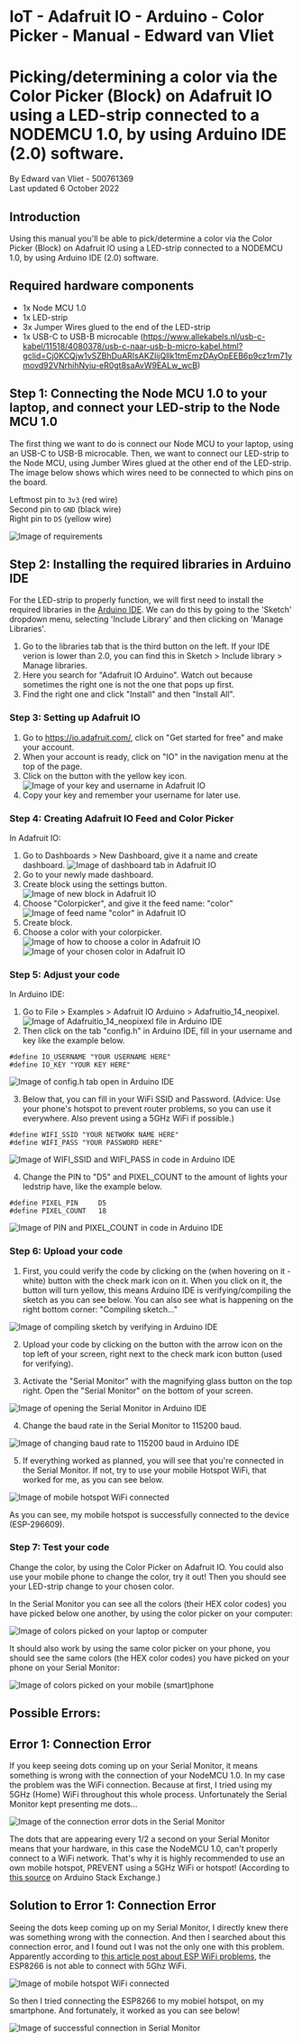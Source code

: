 # IoT - Adafruit IO - Arduino - Color Picker - Manual - Edward van Vliet

# Picking/determining a color via the Color Picker (Block) on Adafruit IO using a LED-strip connected to a NODEMCU 1.0, by using Arduino IDE (2.0) software.

By Edward van Vliet - 500761369<br>
Last updated 6 October 2022

## Introduction
Using this manual you'll be able to pick/determine a color via the Color Picker (Block) on Adafruit IO using a LED-strip connected to a NODEMCU 1.0, by using Arduino IDE (2.0) software.

## Required hardware components
  - 1x Node MCU 1.0
  - 1x LED-strip
  - 3x Jumper Wires glued to the end of the LED-strip
  - 1x USB-C to USB-B microcable (https://www.allekabels.nl/usb-c-kabel/11518/4080378/usb-c-naar-usb-b-micro-kabel.html?gclid=Cj0KCQjw1vSZBhDuARIsAKZlijQllk1tmEmzDAyOpEEB6p9cz1rm71ymovd92VNrhihNyiu-eR0gt8saAvW9EALw_wcB)
  
  
## Step 1: Connecting the Node MCU 1.0 to your laptop, and connect your LED-strip to the Node MCU 1.0
The first thing we want to do is connect our Node MCU to your laptop, using an USB-C to USB-B microcable. Then, we want to connect our LED-strip to the Node MCU, using Jumber Wires glued at the other end of the LED-strip. The image below shows which wires need to be connected to which pins on the board.

Leftmost pin to `3v3` (red wire)<br>
Second pin to `GND` (black wire)<br>
Right pin to `D5` (yellow wire)<br>

![Image of requirements](https://github.com/edwardvanvliet/IoT_AdafruitIOArduino_ColorPicker_Manual_Edward_van_Vliet/blob/main/images/00_Required_Hardware_Components_20221010_125042_HDR.jpg)

## Step 2: Installing the required libraries in Arduino IDE
For the LED-strip to properly function, we will first need to install the required libraries in the [Arduino IDE](https://www.arduino.cc/en/main/software). We can do this by going to the 'Sketch' dropdown menu, selecting 'Include Library' and then clicking on 'Manage Libraries'.<br>

1. Go to the libraries tab that is the third button on the left. If your IDE verion is lower than 2.0, you can find this in Sketch > Include library > Manage libraries.
2. Here you search for "Adafruit IO Arduino". Watch out because sometimes the right one is not the one that pops up first.
3. Find the right one and click "Install" and then "Install All".

### Step 3: Setting up Adafruit IO

1. Go to https://io.adafruit.com/, click on "Get started for free" and make your account.
2. When your account is ready, click on "IO" in the navigation menu at the top of the page.
3. Click on the button with the yellow key icon.
![Image of your key and username in Adafruit IO](https://github.com/edwardvanvliet/IoT_AdafruitIOArduino_ColorPicker_Manual_Edward_van_Vliet/blob/main/images/01_ADAFRUIT_IO_KEY_USERNAME.png)
4. Copy your key and remember your username for later use.

### Step 4: Creating Adafruit IO Feed and Color Picker

In Adafruit IO:
1. Go to Dashboards > New Dashboard, give it a name and create dashboard.
![Image of dashboard tab in Adafruit IO](https://github.com/edwardvanvliet/IoT_AdafruitIOArduino_ColorPicker_Manual_Edward_van_Vliet/blob/main/images/02_Tab_DASHBOARDS.png)
2. Go to your newly made dashboard.
3. Create block using the settings button.
![Image of new block in Adafruit IO](https://github.com/edwardvanvliet/IoT_AdafruitIOArduino_ColorPicker_Manual_Edward_van_Vliet/blob/main/images/03_Create_a_new_block_Color_Picker.png)
4. Choose "Colorpicker", and give it the feed name: "color"
![Image of feed name "color" in Adafruit IO](https://github.com/edwardvanvliet/IoT_AdafruitIOArduino_ColorPicker_Manual_Edward_van_Vliet/blob/main/images/04_Create_Feed_name_color.png)
5. Create block.
6. Choose a color with your colorpicker.
![Image of how to choose a color in Adafruit IO](https://github.com/edwardvanvliet/IoT_AdafruitIOArduino_ColorPicker_Manual_Edward_van_Vliet/blob/main/images/05_Choose_your_color_gold.png)<br>
![Image of your chosen color in Adafruit IO](https://github.com/edwardvanvliet/IoT_AdafruitIOArduino_ColorPicker_Manual_Edward_van_Vliet/blob/main/images/06_Color_chosen_gold.png)


### Step 5: Adjust your code

In Arduino IDE:
1. Go to File > Examples > Adafruit IO Arduino > Adafruitio_14_neopixel.
![Image of Adafruitio_14_neopixexl file in Arduino IDE](https://github.com/edwardvanvliet/IoT_AdafruitIOArduino_ColorPicker_Manual_Edward_van_Vliet/blob/main/images/07_Arduino_Examples_Adafruit_IO_Arduino_Adafruitio_14_neopixel.png)
2. Then click on the tab "config.h" in Arduino IDE, fill in your username and key like the example below.

```
#define IO_USERNAME "YOUR USERNAME HERE"
#define IO_KEY "YOUR KEY HERE"
```
![Image of config.h tab open in Arduino IDE](https://github.com/edwardvanvliet/IoT_AdafruitIOArduino_ColorPicker_Manual_Edward_van_Vliet/blob/main/images/08_Arduino_config.h_opens.png)

3. Below that, you can fill in your WiFi SSID and Password.
(Advice: Use your phone's hotspot to prevent router problems, so you can use it everywhere. Also prevent using a 5GHz WiFi if possible.)<br>

```
#define WIFI_SSID "YOUR NETWORK NAME HERE"
#define WIFI_PASS "YOUR PASSWORD HERE"
```
![Image of WIFI_SSID and WIFI_PASS in code in Arduino IDE](https://github.com/edwardvanvliet/IoT_AdafruitIOArduino_ColorPicker_Manual_Edward_van_Vliet/blob/main/images/09_Enter_IO_USERNAME_IO_KEY_WIFI_SSID_and_WIFI_PASS.png)

4. Change the PIN to "D5" and PIXEL_COUNT to the amount of lights your ledstrip have, like the example below.

```
#define PIXEL_PIN     D5
#define PIXEL_COUNT   18
```
![Image of PIN and PIXEL_COUNT in code in Arduino IDE](https://github.com/edwardvanvliet/IoT_AdafruitIOArduino_ColorPicker_Manual_Edward_van_Vliet/blob/main/images/10_Set_PIXEL_PIN_5_to_PIXEL_PIN_D5.png)


### Step 6: Upload your code

1. First, you could verify the code by clicking on the (when hovering on it - white) button with the check mark icon on it. When you click on it, the button will turn yellow, this means Arduino IDE is verifying/compiling the sketch as you can see below. You can also see what is happening on the right bottom corner: "Compiling sketch..."

![Image of compiling sketch by verifying in Arduino IDE](https://github.com/edwardvanvliet/IoT_AdafruitIOArduino_ColorPicker_Manual_Edward_van_Vliet/blob/main/images/11_VERIFY_Compiling_sketch.png)

2. Upload your code by clicking on the button with the arrow icon on the top left of your screen, right next to the check mark icon button (used for verifying).

3. Activate the "Serial Monitor" with the magnifying glass button on the top right. Open the "Serial Monitor" on the bottom of your screen.

![Image of opening the Serial Monitor in Arduino IDE](https://github.com/edwardvanvliet/IoT_AdafruitIOArduino_ColorPicker_Manual_Edward_van_Vliet/blob/main/images/12_Activate_Open_the_Serial_Monitor.png)

4. Change the baud rate in the Serial Monitor to 115200 baud.

![Image of changing baud rate to 115200 baud in Arduino IDE](https://github.com/edwardvanvliet/IoT_AdafruitIOArduino_ColorPicker_Manual_Edward_van_Vliet/blob/main/images/13_Set_to_115200_baud.png)

5. If everything worked as planned, you will see that you're connected in the Serial Monitor. If not, try to use your mobile Hotspot WiFi, that worked for me, as you can see below.

![Image of mobile hotspot WiFi connected](https://github.com/edwardvanvliet/IoT_AdafruitIOArduino_ColorPicker_Manual_Edward_van_Vliet/blob/main/images/14_Device_is_connected_to_my_hotspot.png)

As you can see, my mobile hotspot is successfully connected to the device (ESP-296609).

### Step 7: Test your code

Change the color, by using the Color Picker on Adafruit IO. You could also use your mobile phone to change the color, try it out! Then you should see your LED-strip change to your chosen color.<br>

In the Serial Monitor you can see all the colors (their HEX color codes) you have picked below one another, by using the color picker on your computer:

![Image of colors picked on your laptop or computer](https://github.com/edwardvanvliet/IoT_AdafruitIOArduino_ColorPicker_Manual_Edward_van_Vliet/blob/main/images/15_All_the_colors_you_have_used_stated_in_the_Serial_Monitor.png)

It should also work by using the same color picker on your phone, you should see the same colors (the HEX color codes) you have picked on your phone on your Serial Monitor:

![Image of colors picked on your mobile (smart)phone](https://github.com/edwardvanvliet/IoT_AdafruitIOArduino_ColorPicker_Manual_Edward_van_Vliet/blob/main/images/16_All_colors_you_have_used_on_mobile_stated_in_the_Serial_Monitor.png)<br>

## Possible Errors:


## Error 1: Connection Error
If you keep seeing dots coming up on your Serial Monitor, it means something is wrong with the connection of your NodeMCU 1.0.
In my case the problem was the WiFi connection.
Because at first, I tried using my 5GHz (Home) WiFi throughout this whole process.
Unfortunately the Serial Monitor kept presenting me dots...

![Image of the connection error dots in the Serial Monitor](https://github.com/edwardvanvliet/IoT_AdafruitIOArduino_ColorPicker_Manual_Edward_van_Vliet/blob/main/images/17_Connection_Error_dots.png)

The dots that are appearing every 1/2 a second on your Serial Monitor means that your hardware, in this case the NodeMCU 1.0, can't properly connect to a WiFi network.
That's why it is highly recommended to use an own mobile hotspot, PREVENT using a 5GHz WiFi or hotspot! (According to [this source](https://arduino.stackexchange.com/questions/49370/esp8266-not-connecting-to-wifi) on Arduino Stack Exchange.)

## Solution to Error 1: Connection Error
Seeing the dots keep coming up on my Serial Monitor, I directly knew there was something wrong with the connection.
And then I searched about this connection error, and I found out I was not the only one with this problem.
Apparently according to [this article post about ESP WiFi problems](https://arduino.stackexchange.com/questions/49370/esp8266-not-connecting-to-wifi), the ESP8266 is not able to connect with 5Ghz WiFi.

![Image of mobile hotspot WiFi connected](https://github.com/edwardvanvliet/IoT_AdafruitIOArduino_ColorPicker_Manual_Edward_van_Vliet/blob/main/images/14_Device_is_connected_to_my_hotspot.png)

So then I tried connecting the ESP8266 to my mobiel hotspot, on my smartphone. And fortunately, it worked as you can see below!

![Image of successful connection in Serial Monitor](https://github.com/edwardvanvliet/IoT_AdafruitIOArduino_ColorPicker_Manual_Edward_van_Vliet/blob/main/images/17_Connection_Error_dots.png)<br>
